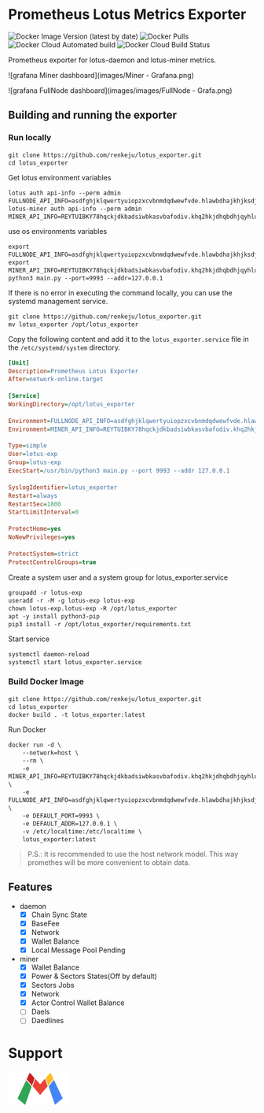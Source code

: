 # Prometheus Lotus Metrics Exporter

![Docker Image Version (latest by date)](https://img.shields.io/docker/v/renkeju/lotus_exporter)
![Docker Pulls](https://img.shields.io/docker/pulls/renkeju/lotus_exporter)
![Docker Cloud Automated build](https://img.shields.io/docker/cloud/automated/renkeju/lotus_exporter)
![Docker Cloud Build Status](https://img.shields.io/docker/cloud/build/renkeju/lotus_exporter)

Prometheus exporter for lotus-daemon and lotus-miner metrics.

![grafana Miner dashboard](images/Miner - Grafana.png)

![grafana FullNode dashboard](images/images/FullNode - Grafa.png)


## Building and running the exporter

### Run locally

```
git clone https://github.com/renkeju/lotus_exporter.git
cd lotus_exporter
```

Get lotus environment variables
```
lotus auth api-info --perm admin
FULLNODE_API_INFO=asdfghjklqwertyuiopzxcvbnmdqdwewfvde.hlawbdhajkhjksdjhbhchjajdbjbdkjahcvajbajkdlkjLkhkljwhcl.qghjhjbkjvhuiujoi2bf2ufjdnfbajjkhkjkjbcnali:/ip4/127.0.0.1/tcp/1234/http
lotus-miner auth api-info --perm admin
MINER_API_INFO=REYTUIBKY78hqckjdkbadsiwbkasvbafodiv.khq2hkjdhqbdhjqyhlufh89jk23njjhbfvHglwlvwjcakjcbiuvjkh2.kjwfbqebfvjh923brj2jef9rkkcjvjevkjoiekjfvnf:/ip4/127.0.0.1/tcp/2345/http
```

use os environments variables

```
export FULLNODE_API_INFO=asdfghjklqwertyuiopzxcvbnmdqdwewfvde.hlawbdhajkhjksdjhbhchjajdbjbdkjahcvajbajkdlkjLkhkljwhcl.qghjhjbkjvhuiujoi2bf2ufjdnfbajjkhkjkjbcnali:/ip4/127.0.0.1/tcp/1234/http
export MINER_API_INFO=REYTUIBKY78hqckjdkbadsiwbkasvbafodiv.khq2hkjdhqbdhjqyhlufh89jk23njjhbfvHglwlvwjcakjcbiuvjkh2.kjwfbqebfvjh923brj2jef9rkkcjvjevkjoiekjfvnf:/ip4/127.0.0.1/tcp/2345/http
python3 main.py --port=9993 --addr=127.0.0.1
```

If there is no error in executing the command locally, you can use the systemd management service.

```
git clone https://github.com/renkeju/lotus_exporter.git
mv lotus_exporter /opt/lotus_exporter
```

Copy the following content and add it to the `lotus_exporter.service` file in the `/etc/systemd/system` directory.

```ini
[Unit]
Description=Prometheus Lotus Exporter
After=network-online.target

[Service]
WorkingDirectory=/opt/lotus_exporter

Environment=FULLNODE_API_INFO=asdfghjklqwertyuiopzxcvbnmdqdwewfvde.hlawbdhajkhjksdjhbhchjajdbjbdkjahcvajbajkdlkjLkhkljwhcl.qghjhjbkjvhuiujoi2bf2ufjdnfbajjkhkjkjbcnali:/ip4/127.0.0.1/tcp/1234/http
Environment=MINER_API_INFO=REYTUIBKY78hqckjdkbadsiwbkasvbafodiv.khq2hkjdhqbdhjqyhlufh89jk23njjhbfvHglwlvwjcakjcbiuvjkh2.kjwfbqebfvjh923brj2jef9rkkcjvjevkjoiekjfvnf:/ip4/127.0.0.1/tcp/2345/http

Type=simple
User=lotus-exp
Group=lotus-exp
ExecStart=/usr/bin/python3 main.py --port 9993 --addr 127.0.0.1

SyslogIdentifier=lotus_exporter
Restart=always
RestartSec=1800
StartLimitInterval=0

ProtectHome=yes
NoNewPrivileges=yes

ProtectSystem=strict
ProtectControlGroups=true
```

Create a system user and a system group for lotus_exporter.service

```
groupadd -r lotus-exp
useradd -r -M -g lotus-exp lotus-exp
chown lotus-exp.lotus-exp -R /opt/lotus_exporter
apt -y install python3-pip
pip3 install -r /opt/lotus_exporter/requirements.txt
```

Start service

```
systemctl daemon-reload
systemctl start lotus_exporter.service
```

### Build Docker Image

```
git clone https://github.com/renkeju/lotus_exporter.git
cd lotus_exporter
docker build . -t lotus_exporter:latest
```

Run Docker

```
docker run -d \
    --network=host \
    --rm \
    -e MINER_API_INFO=REYTUIBKY78hqckjdkbadsiwbkasvbafodiv.khq2hkjdhqbdhjqyhlufh89jk23njjhbfvHglwlvwjcakjcbiuvjkh2.kjwfbqebfvjh923brj2jef9rkkcjvjevkjoiekjfvnf:/ip4/127.0.0.1/tcp/2345/http \
    -e FULLNODE_API_INFO=asdfghjklqwertyuiopzxcvbnmdqdwewfvde.hlawbdhajkhjksdjhbhchjajdbjbdkjahcvajbajkdlkjLkhkljwhcl.qghjhjbkjvhuiujoi2bf2ufjdnfbajjkhkjkjbcnali:/ip4/127.0.0.1/tcp/1234/http \
    -e DEFAULT_PORT=9993 \
    -e DEFAULT_ADDR=127.0.0.1 \
    -v /etc/localtime:/etc/localtime \
    lotus_exporter:latest
```

> P.S.: It is recommended to use the host network model. This way promethes will be more convenient to obtain data.

## Features

* daemon
  - [x] Chain Sync State
  - [x] BaseFee
  - [x] Network
  - [x] Wallet Balance
  - [x] Local Message Pool Pending
* miner
  - [x] Wallet Balance
  - [x] Power & Sectors States(Off by default)
  - [x] Sectors Jobs
  - [x] Network
  - [x] Actor Control Wallet Balance
  - [ ] Daels
  - [ ] Daedlines

# Support

![MoyMI Logo](https://raw.githubusercontent.com/renkeju/picture_share/main/moymi-log.png)
